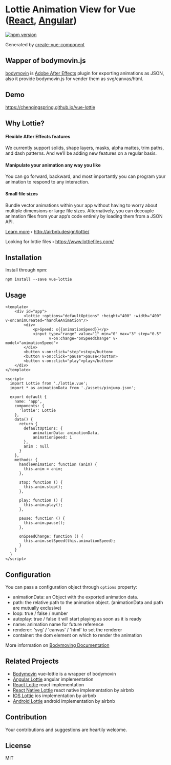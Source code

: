 # Lottie Animation View for Vue ([React](https://github.com/chenqingspring/react-lottie), [Angular](https://github.com/chenqingspring/ng-lottie))

[![npm version](https://badge.fury.io/js/vue-lottie.svg)](http://badge.fury.io/js/vue-lottie)

Generated by [create-vue-component](https://github.com/chenqingspring/create-vue-component)

## Wapper of bodymovin.js

[bodymovin](https://github.com/bodymovin/bodymovin) is [Adobe After Effects](http://www.adobe.com/products/aftereffects.html) plugin for exporting animations as JSON, also it provide bodymovin.js for vender them as svg/canvas/html.

## Demo
https://chenqingspring.github.io/vue-lottie

## Why Lottie?

#### Flexible After Effects features
We currently support solids, shape layers, masks, alpha mattes, trim paths, and dash patterns. And we’ll be adding new features on a regular basis.

#### Manipulate your animation any way you like
You can go forward, backward, and most importantly you can program your animation to respond to any interaction.

#### Small file sizes
Bundle vector animations within your app without having to worry about multiple dimensions or large file sizes. Alternatively, you can decouple animation files from your app’s code entirely by loading them from a JSON API.

[Learn more](http://airbnb.design/introducing-lottie/) › http://airbnb.design/lottie/

Looking for lottie files › https://www.lottiefiles.com/


## Installation

Install through npm:
```
npm install --save vue-lottie
```

## Usage

```vue
<template>
    <div id="app">
        <lottie :options="defaultOptions" :height="400" :width="400" v-on:animCreated="handleAnimation"/>
        <div>
            <p>Speed: x{{animationSpeed}}</p>
            <input type="range" value="1" min="0" max="3" step="0.5"
                   v-on:change="onSpeedChange" v-model="animationSpeed">
        </div>
        <button v-on:click="stop">stop</button>
        <button v-on:click="pause">pause</button>
        <button v-on:click="play">play</button>
    </div>
</template>

<script>
  import Lottie from './lottie.vue';
  import * as animationData from './assets/pinjump.json';

  export default {
    name: 'app',
    components: {
      'lottie': Lottie
    },
    data() {
      return {
        defaultOptions: {
            animationData: animationData,
            animationSpeed: 1
        },
        anim : null
      }
    },
    methods: {
      handleAnimation: function (anim) {
        this.anim = anim;
      },

      stop: function () {
        this.anim.stop();
      },

      play: function () {
        this.anim.play();
      },

      pause: function () {
        this.anim.pause();
      },

      onSpeedChange: function () {
        this.anim.setSpeed(this.animationSpeed);
      }
    }
  }
</script>

```
## Configuration

You can pass a configuration object through `options` property:
* animationData: an Object with the exported animation data.
* path: the relative path to the animation object. (animationData and path are mutually exclusive)
* loop: true / false / number
* autoplay: true / false it will start playing as soon as it is ready
* name: animation name for future reference
* renderer: 'svg' / 'canvas' / 'html' to set the renderer
* container: the dom element on which to render the animation

More information on [Bodymoving Documentation](https://github.com/bodymovin/bodymovin)

## Related Projects

* [Bodymovin](https://github.com/bodymovin/bodymovin) vue-lottie is a wrapper of bodymovin
* [Angular Lottie](https://github.com/chenqingspring/ng-lottie) angular implementation
* [React Lottie](https://github.com/chenqingspring/react-lottie) react implementation
* [React Native Lottie](https://github.com/airbnb/lottie-react-native) react native implementation by airbnb
* [IOS Lottie](https://github.com/airbnb/lottie-ios) ios implementation by airbnb
* [Android Lottie](https://github.com/airbnb/lottie-android) android implementation by airbnb

## Contribution

Your contributions and suggestions are heartily welcome.

## License
MIT
